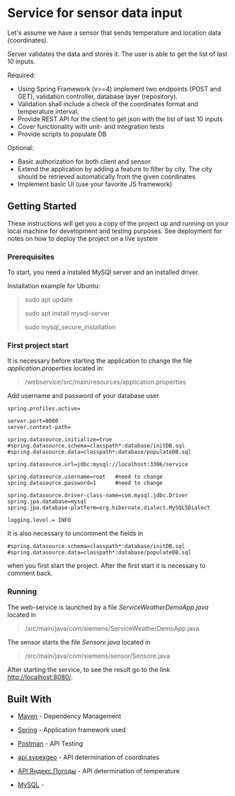 # Service for sensor data input

Let's assume we have a sensor that sends temperature and location data (coordinates).

Server validates the data and stores it. The user is able to get the list of last 10 inputs.

Required:

  - Using Spring Framework (v>=4) implement two endpoints (POST and GET), validation controller, database layer (repository).
  - Validation shall include a check of the coordinates format and temperature interval.
  - Provide REST API for the client to get json with the list of last 10 inputs
  - Cover functionality with unit- and integration tests
  - Provide scripts to populate DB
  
Optional:

   - Basic authorization for both client and sensor
   - Extend the application by adding a feature to filter by city. The city should be retrieved automatically from the given coordinates
   - Implement basic UI (use your favorite JS framework)
   
## Getting Started

These instructions will get you a copy of the project up and running on your local machine for development and testing purposes. See deployment for notes on how to deploy the project on a live system

### Prerequisites

To start, you need a instaled MySQl server and an installed driver.

Installation example for Ubuntu:

>sudo apt update
>
>sudo apt install mysql-server
>
>sudo mysql_secure_installation

### First project start

It is necessary before starting the application to change the file *application.properties* located in:

>/webservice/src/main/resources/application.properties

Add username and password of your database user.


```properties
spring.profiles.active=

server.port=8080
server.context-path=

spring.datasource.initialize=true
#spring.datasource.schema=classpath*:database/initDB.sql
#spring.datasource.data=classpath*:database/populateDB.sql

spring.datasource.url=jdbc:mysql://localhost:3306/service

spring.datasource.username=root   #need to change
spring.datasource.password=1      #need to change

spring.datasource.driver-class-name=com.mysql.jdbc.Driver
spring.jpa.database=mysql
spring.jpa.database-platform=org.hibernate.dialect.MySQL5Dialect

logging.level.= INFO
```

It is also necessary to uncomment the fields in 


```properties
#spring.datasource.schema=classpath*:database/initDB.sql
#spring.datasource.data=classpath*:database/populateDB.sql
```

when you first start the project. 
After the first start it is necessary to comment back.

### Running

The web-service is launched by a file *ServiceWeatherDemoApp.java* located in

>/src/main/java/com/siemens/ServiceWeatherDemoApp.java


The sensor starts the file *Sensore.java* located in 

> /src/main/java/com/siemens/sensor/Sensore.java

After starting the service, to see the result go to the link [http://localhost:8080/]().

## Built With

 - [Maven](https://maven.apache.org/) - Dependency Management

 - [Spring](https://spring.io/) - Application framework used
 
 - [Postman](https://www.getpostman.com/) - API Testing
 
 - [api.sypexgeo](https://sypexgeo.net/ru/) - API determination of coordinates
 
 - [API Яндекс.Погоды](https://tech.yandex.ru/weather/) - API determination of temperature
 
 - [MySQL](https://www.mysql.com/) - 


